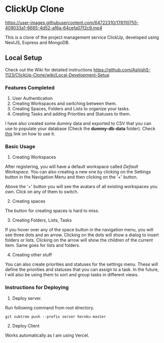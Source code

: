 # ClickUp Clone




https://user-images.githubusercontent.com/64722310/178110755-409033a1-6685-4d52-af6a-64cefa07f2c9.mp4


This is a clone of the project management service ClickUp, developed using NextJS, Express and MongoDB.

## Local Setup
Check out the Wiki for detailed instructions
https://github.com/AshishS-1123/ClickUp-Clone/wiki/Local-Development-Setup

### Features Completed

1. User Authentication
2. Creating Workspaces and switching between them.
3. Creating Spaces, Folders and Lists to organize your tasks.
4. Creating Tasks and adding Priorities and Statuses to them.

I have also created some dummy data and exported to CSV that you can use to populate your database (Check the **dummy-db-data** folder).
Check [this](https://stackoverflow.com/questions/35119959/how-to-share-database-created-by-mongodb) link on how to use it.

### Basic Usage

1. Creating Workspaces

After registering, you will have a default workspace called *Default Workspace*.
You can also creating a new one by clicking on the Settings button in the Navigation Menu and then clicking on the '+' button.

Above the '+' button you will see the avatars of all existing workspaces you own. Click on any of them to switch.

2. Creating spaces

The button for creating spaces is hard to miss.

3. Creating Folders, Lists, Tasks

If you hover over any of the space button in the navigation menu, you will see three dots and an arrow.
Clicking on the dots will show a dialog to insert folders or lists. Clicking on the arrow will show the children of the current item.
Same goes for lists and folders.

4. Creating other stuff

You can also create priorities and statuses for the settings menu. These will define the priorities and statuses that you can assign to a task. In the future, I will also be using them to sort and group tasks in different views.

### Instructions for Deploying

1. Deploy server.

Run following command from root directory.

```
git subtree push --prefix server heroku master
```

2. Deploy Client

Works automatically as I am using Vercel.
